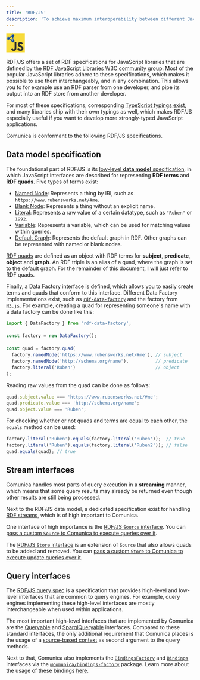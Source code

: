 ```yaml
---
title: 'RDF/JS'
description: 'To achieve maximum interoperability between different JavaScript libraries, Comunica builds on top of the RDF/JS specifications.'
---
```


<div class="docs-intro-img">
  <a href="http://rdf.js.org/"><img src="/img/rdfjs.png" alt="RDF/JS logo" style="width:10%" \></a>
</div>

RDF/JS offers a set of RDF specifications for JavaScript libraries
that are defined by the [RDF JavaScript Libraries W3C community group](https://www.w3.org/community/rdfjs/).
Most of the popular JavaScript libraries adhere to these specifications, which makes it possible to use them interchangeably, and in any combination.
This allows you to for example use an RDF parser from one developer, and pipe its output into an RDF store from another developer.

For most of these specifications, corresponding [TypeScript typings exist](https://www.npmjs.com/package/@types/rdf-js),
and many libraries ship with their own typings as well,
which makes RDF/JS especially useful if you want to develop more strongly-typed JavaScript applications.

Comunica is conformant to the following RDF/JS specifications. 

## Data model specification

The foundational part of RDF/JS is its [low-level **data model** specification](http://rdf.js.org/data-model-spec/),
in which JavaScript interfaces are described for representing **RDF terms** and **RDF quads**.
Five types of terms exist:

* [Named Node](http://rdf.js.org/data-model-spec/#namednode-interface): Represents a thing by IRI, such as `https://www.rubensworks.net/#me`.
* [Blank Node](http://rdf.js.org/data-model-spec/#blanknode-interface): Represents a thing without an explicit name.
* [Literal](http://rdf.js.org/data-model-spec/#literal-interface): Represents a raw value of a certain datatype, such as `"Ruben"` or `1992`.
* [Variable](http://rdf.js.org/data-model-spec/#variable-interface): Represents a variable, which can be used for matching values within queries.
* [Default Graph](http://rdf.js.org/data-model-spec/#defaultgraph-interface): Represents the default graph in RDF. Other graphs can be represented with named or blank nodes.

[RDF quads](http://rdf.js.org/data-model-spec/#quad-interface) are defined as an object with RDF terms for **subject**, **predicate**, **object** and **graph**.
An RDF triple is an alias of a quad,
where the graph is set to the default graph.
For the remainder of this document, I will just refer to RDF quads.

Finally, a [Data Factory](http://rdf.js.org/data-model-spec/#datafactory-interface) interface is defined,
which allows you to easily create terms and quads that conform to this interface.
Different Data Factory implementations exist, such as [`rdf-data-factory`](https://www.npmjs.com/package/rdf-data-factory)
and the factory from [`N3.js`](https://github.com/rdfjs/N3.js#interface-specifications).
For example, creating a quad for representing someone's name with a data factory can be done like this:

```javascript
import { DataFactory } from 'rdf-data-factory';

const factory = new DataFactory();

const quad = factory.quad(
  factory.namedNode('https://www.rubensworks.net/#me'), // subject
  factory.namedNode('http://schema.org/name'),          // predicate
  factory.literal('Ruben')                              // object
);
```

Reading raw values from the quad can be done as follows:

```javascript
quad.subject.value === 'https://www.rubensworks.net/#me';
quad.predicate.value === 'http://schema.org/name';
quad.object.value === 'Ruben';
```

For checking whether or not quads and terms are equal to each other, the `equals` method can be used:

```javascript
factory.literal('Ruben').equals(factory.literal('Ruben'));  // true
factory.literal('Ruben').equals(factory.literal('Ruben2')); // false
quad.equals(quad); // true
```

## Stream interfaces

Comunica handles most parts of query execution in a **streaming** manner,
which means that some query results may already be returned
even though other results are still being processed.

Next to the RDF/JS data model, a dedicated specification exist for handling [RDF streams](http://rdf.js.org/stream-spec/),
which is of high important to Comunica.

One interface of high importance is the [RDF/JS `Source` interface](http://rdf.js.org/stream-spec/#source-interface).
You can [pass a custom `Source` to Comunica to execute queries over it](/docs/query/advanced/rdfjs_querying/).

The [RDF/JS `Store` interface](http://rdf.js.org/stream-spec/#store-interface) is an extension of `Source`
that also allows quads to be added and removed.
You can [pass a custom `Store` to Comunica to execute update queries over it](/docs/query/advanced/rdfjs_updating/).

## Query interfaces

The [RDF/JS query spec](http://rdf.js.org/query-spec/) is a specification that provides
high-level and low-level interfaces that are common to query engines.
For example, query engines implementing these high-level interfaces are mostly interchangeable when used within applications.

The most important high-level interfaces that are implemented by Comunica
are the [Queryable](https://rdf.js.org/query-spec/#queryable-interfaces)
and [SparqlQueryable](https://rdf.js.org/query-spec/#sparql-queryable-interfaces) interfaces.
Compared to these standard interfaces, the only additional requirement that Comunica places is the usage
of a [source-based context](https://rdf.js.org/query-spec/#querysourcecontext-interface) as second argument to the query methods.

Next to that, Comunica also implements the [`BindingsFactory`](http://rdf.js.org/query-spec/#bindingsfactory-interface)
and  [`Bindings`](http://rdf.js.org/query-spec/#bindings-interface) interfaces via the
[`@comunica/bindings-factory`](https://github.com/comunica/comunica/tree/master/packages/bindings-factory) package.
Learn more about the usage of these bindings [here](/docs/query/advanced/bindings/).
